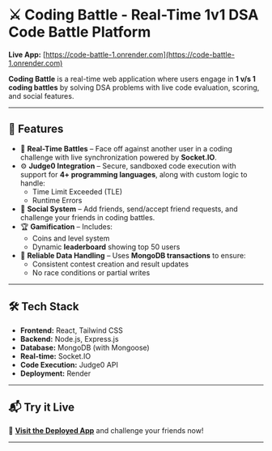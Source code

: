 # ⚔️ Coding Battle - Real-Time 1v1 DSA Code Battle Platform

**Live App:** [https://code-battle-1.onrender.com](https://code-battle-1.onrender.com)

**Coding Battle** is a real-time web application where users engage in **1 v/s 1 coding battles** by solving DSA problems with live code evaluation, scoring, and social features.

---

## 🚀 Features

- 🔁 **Real-Time Battles** – Face off against another user in a coding challenge with live synchronization powered by **Socket.IO**.
- ⚙️ **Judge0 Integration** – Secure, sandboxed code execution with support for **4+ programming languages**, along with custom logic to handle:
  - Time Limit Exceeded (TLE)
  - Runtime Errors
- 🤝 **Social System** – Add friends, send/accept friend requests, and challenge your friends in coding battles.
- 🏆 **Gamification** – Includes:
  - Coins and level system
  - Dynamic **leaderboard** showing top 50 users
- 💾 **Reliable Data Handling** – Uses **MongoDB transactions** to ensure:
  - Consistent contest creation and result updates
  - No race conditions or partial writes

---

## 🛠️ Tech Stack

- **Frontend:** React, Tailwind CSS
- **Backend:** Node.js, Express.js
- **Database:** MongoDB (with Mongoose)
- **Real-time:** Socket.IO
- **Code Execution:** Judge0 API
- **Deployment:** Render

---

## 📬 Try it Live

🔗 **[Visit the Deployed App](https://code-battle-wheat.vercel.app)** and challenge your friends now!

---

